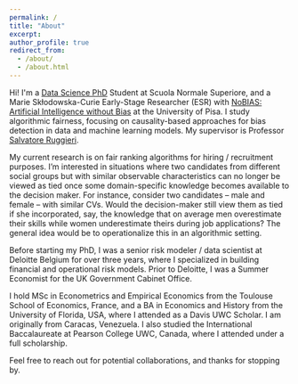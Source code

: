 ```yaml
---
permalink: /
title: "About"
excerpt:
author_profile: true
redirect_from: 
  - /about/
  - /about.html
---
```


Hi! I'm a [Data Science PhD]( https://www.phd-ai.it/) Student at Scuola Normale Superiore, and a Marie Skłodowska-Curie Early-Stage Researcher (ESR) with [NoBIAS: Artificial Intelligence without Bias](https://nobias-project.eu/) at the University of Pisa. I study algorithmic fairness, focusing on causality-based approaches for bias detection in data and machine learning models. My supervisor is Professor [Salvatore Ruggieri](http://pages.di.unipi.it/ruggieri/).

My current research is on fair ranking algorithms for hiring / recruitment purposes. I’m interested in situations where two candidates from different social groups but with similar observable characteristics can no longer be viewed as tied once some domain-specific knowledge becomes available to the decision maker. For instance, consider two candidates – male and female – with similar CVs. Would the decision-maker still view them as tied if she incorporated, say, the knowledge that on average men overestimate their skills while women underestimate theirs during job applications? The general idea would be to operationalize this in an algorithmic setting.

Before starting my PhD, I was a senior risk modeler / data scientist at Deloitte Belgium for over three years, where I specialized in building financial and operational risk models. Prior to Deloitte, I was a Summer Economist for the UK Government Cabinet Office.

I hold MSc in Econometrics and Empirical Economics from the Toulouse School of Economics, France, and a BA in Economics and History from the University of Florida, USA, where I attended as a Davis UWC Scholar. I am originally from Caracas, Venezuela. I also studied the International Baccalaureate at Pearson College UWC, Canada, where I attended under a full scholarship.

Feel free to reach out for potential collaborations, and thanks for stopping by.
